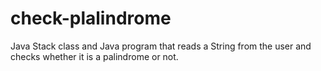 # check-plalindrome
Java Stack class and Java program that reads a String from the user and checks whether it is a palindrome or not.
